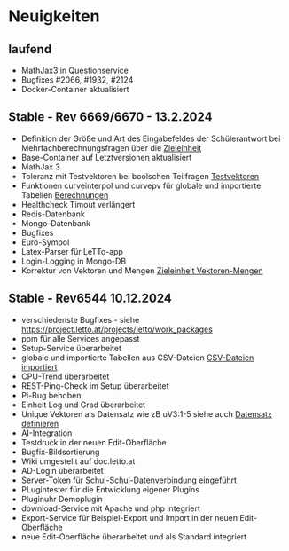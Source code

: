 # Neuigkeiten

## laufend
* MathJax3 in Questionservice
* Bugfixes #2066, #1932, #2124
* Docker-Container aktualisiert

## Stable - Rev 6669/6670 - 13.2.2024
* Definition der Größe und Art des Eingabefeldes der Schülerantwort bei Mehrfachberechnungsfragen über die [Zieleinheit](../ZielEinheit/index.md#parameter-für-die-größe-und-art-des-eingabefeldes-bei-berechneten-teilfragen-einer-mehrfachberechnungsfrage)
* Base-Container auf Letztversionen aktualisiert
* MathJax 3
* Toleranz mit Testvektoren bei boolschen Teilfragen [Testvektoren](../Korrektur/index.md#korrektur-von-symbolischen-ausdrücken-mit-testvektoren)
* Funktionen curveinterpol und curvepv für globale und importierte Tabellen [Berechnungen](../Berechnungen/index.md#funktionen-für-importierte-tabellen)
* Healthcheck Timout verlängert
* Redis-Datenbank 
* Mongo-Datenbank
* Bugfixes
* Euro-Symbol
* Latex-Parser für LeTTo-app
* Login-Logging in Mongo-DB
* Korrektur von Vektoren und Mengen [Zieleinheit Vektoren-Mengen](../ZielEinheit/index.md#parameter-für-den-ergebnisvergleich-von-vektoren-und-mengen-bei-der-schülereingabe)

## Stable - Rev6544 10.12.2024
* verschiedenste Bugfixes - siehe https://project.letto.at/projects/letto/work_packages
* pom für alle Services angepasst
* Setup-Service überarbeitet
* globale und importierte Tabellen aus CSV-Dateien [CSV-Dateien importiert](../BeispielsammlungEditieren/csv-tabellen_importieren/index.md)
* CPU-Trend überarbeitet
* REST-Ping-Check im Setup überarbeitet
* Pi-Bug behoben
* Einheit Log und Grad überarbeitet
* Unique Vektoren als Datensatz wie zB uV3:1-5 siehe auch [Datensatz definieren](../Datensätzedefinieren/index.md#definition-der-werte)
* AI-Integration
* Testdruck in der neuen Edit-Oberfläche
* Bugfix-Bildsortierung
* Wiki umgestellt auf doc.letto.at
* AD-Login überarbeitet
* Server-Token für Schul-Schul-Datenverbindung eingeführt
* PLugintester für die Entwicklung eigener Plugins 
* Pluginuhr Demoplugin
* download-Service mit Apache und php integriert
* Export-Service für Beispiel-Export und Import in der neuen Edit-Oberfläche
* neue Edit-Oberfläche überarbeitet und als Standard integriert